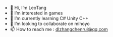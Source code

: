 - 👋 Hi, I’m LeoTang
- 👀 I’m interested in games
- 🌱 I’m currently learning C# Unity C++
- 💞️ I’m looking to collaborate on mihoyo
- 📫 How to reach me : dlzhangchenrui@qq.com

<!---
zcr7777777/zcr7777777 is a ✨ special ✨ repository because its `README.md` (this file) appears on your GitHub profile.
You can click the Preview link to take a look at your changes.
--->
